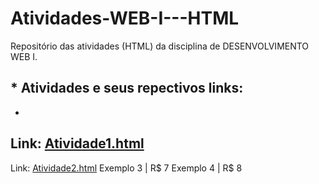 # Atividades-WEB-I---HTML
Repositório das atividades (HTML) da disciplina de DESENVOLVIMENTO WEB I.

## * Atividades e seus repectivos links:
-
Link: [Atividade1.html](https://github.com/thaylizesant0s/Atividades-WEB-I---HTML/blob/main/Atividade1.html)
-
Link: [Atividade2.html](https://github.com/thaylizesant0s/Atividades-WEB-I---HTML/blob/main/Atividade2.html)
Exemplo 3 | R$ 7
Exemplo 4 | R$ 8
